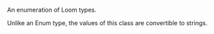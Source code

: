 An enumeration of Loom types.

Unlike an Enum type, the values of this class are convertible to strings.